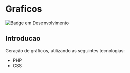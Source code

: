 # Graficos
![Badge em Desenvolvimento](https://img.shields.io/static/v1?label=STATUS&message=FINALIZADO&color=GREEN&style=for-the-badge)
## Introducao
Geração de gráficos, utilizando as seguintes tecnologias:
* PHP
* CSS